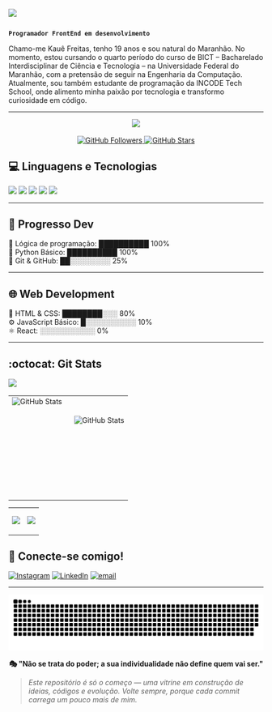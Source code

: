 ## <img src="https://readme-typing-svg.herokuapp.com/?font=Righteous&size=25&center=true&vCenter=true&width=250&height=70&duration=3250&lines=Olá,+pessoal!;+Eu+sou+o+Kauê!;&color=ffffff" />

**`Programador FrontEnd em desenvolvimento`**

Chamo-me Kauê Freitas, tenho 19 anos e sou natural do Maranhão. No momento, estou cursando o quarto período do curso de BICT – Bacharelado Interdisciplinar de Ciência e Tecnologia – na Universidade Federal do Maranhão, com a pretensão de seguir na Engenharia da Computação. Atualmente, sou também estudante de programação da INCODE Tech School, onde alimento minha paixão por tecnologia e transformo curiosidade em código.

---

<div align="center" class="animated-header">
  <img src="https://readme-typing-svg.herokuapp.com/?lines=Ciência+e+Tecnologia++🧬​;Engenharia+da+Computação+💻;&font=Fira%20Code&duration=3250&center=true&width=440&height=45&color=FF0000&vCenter=true&pause=1000&size=22" />
</div>



<p align="center">
  <a href="https://github.com/nersters">
    <img src="https://img.shields.io/github/followers/gabriellsx?label=Seguidores&style=social" alt="GitHub Followers" />
  </a>
  <a href="https://github.com/nersters">
    <img src="https://img.shields.io/github/stars/gabriellsx?label=Stars&style=social" alt="GitHub Stars" />
  </a>
</p>

## 💻​ Linguagens e Tecnologias​ 

<div>
    <img height="32.5px" src="https://cdn.jsdelivr.net/gh/devicons/devicon@latest/icons/html5/html5-original.svg" />
    <img height="32.5px" src="https://cdn.jsdelivr.net/gh/devicons/devicon@latest/icons/css3/css3-original.svg" />
    <img height="30px" src="https://cdn.jsdelivr.net/gh/devicons/devicon@latest/icons/javascript/javascript-original.svg" />
    <img height="37.5px" src="https://cdn.jsdelivr.net/gh/devicons/devicon@latest/icons/python/python-original.svg" />
    <img height="36px" src="https://cdn.jsdelivr.net/gh/devicons/devicon@latest/icons/cplusplus/cplusplus-original.svg" />
</div>

---

## 🤯 Progresso Dev

🧠 Lógica de programação: ██████████ 100%  
🐍 Python Básico:         ██████████ 100%  
🔧 Git & GitHub:          ██░░░░░░░░ 25%  

---

## 🌐 Web Development
 🧱 HTML & CSS:            ████████░░░ 80%  
 ⚙️ JavaScript Básico:     █░░░░░░░░░░ 10%   
 ⚛️ React:                 ░░░░░░░░░░░ 0%   

 ---
 

## :octocat: Git Stats 
![](https://komarev.com/ghpvc/?username=Nersters)
<table align="center">
 <tr>
      <td>
          <img 
    align="left" 
    alt="GitHub Stats" 
    height="200" 
    style="padding-right: 10px;" 
    src="https://github-readme-stats.vercel.app/api?username=nersters&show_icons=true&theme=tokyonight&include_all_commits=true&locale=pt-br" 
/>    
</td>     
     <td>
         <img 
    align="left" 
    alt="GitHub Stats" 
    height="125" 
    src="https://github-readme-stats.vercel.app/api/top-langs/?username=nersters&theme=tokyonight&layout=compact&custom_title=Tecnologias&langs_count=9" 
  />
</td>
     
 </tr>
</table>

<table align="center">
 <tr>
      <td>

   ![](https://github-contributor-stats.vercel.app/api?username=nersters&limit=5&theme=tokyonight&combine_all_yearly_contributions=true)
</td>     
     <td>
       
   ![](https://nirzak-streak-stats.vercel.app/?user=nersters&theme=tokyonight&hide_border=false)
</td>  
 </tr>
</table>


## 📧​ Conecte-se comigo!
  [![Instagram](https://img.shields.io/badge/Instagram-%23E4405F.svg?logo=Instagram&logoColor=white)](https://instagram.com/x_kauee) 
  [![LinkedIn](https://img.shields.io/badge/LinkedIn-%230077B5.svg?logo=linkedin&logoColor=white)](https://www.linkedin.com/in/kauê-freitas-dos-santos) 
  [![email](https://img.shields.io/badge/Email-D14836?logo=gmail&logoColor=white)](mailto:kauefreitas019@gmail.com) 

---

![snake gif](https://github.com/nersters/nersters/blob/output/github-snake-dark.svg)

<p align="center"><b>🎭​ "Não se trata do poder; a sua individualidade não define quem vai ser." </b></p>

> *Este repositório é só o começo — uma vitrine em construção de ideias, códigos e evolução. Volte sempre, porque cada commit carrega um pouco mais de mim.*
> 





